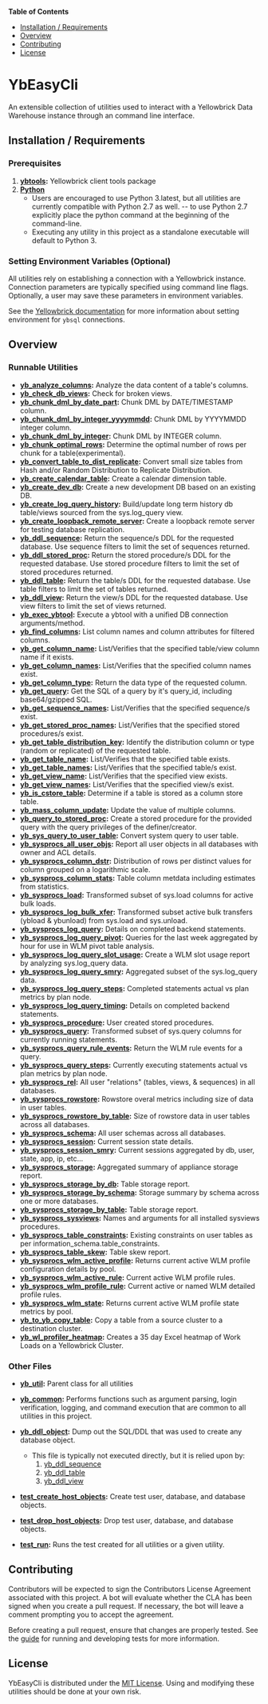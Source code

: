 **Table of Contents**

-  [Installation / Requirements](#installation)
-  [Overview](#overview)
-  [Contributing](#contributing)
-  [License](#license)

# YbEasyCli

An extensible collection of utilities used to interact with a Yellowbrick Data Warehouse instance through an command line interface.


<a id="installation"></a>

## Installation / Requirements

### Prerequisites

1.  **[ybtools](https://www.yellowbrick.com/docs/4.0/client_tools/client_tools_intro.html):**
    Yellowbrick client tools package
2.  **[Python](https://www.python.org)**
    - Users are encouraged to use Python 3.latest, but all utilities are currently compatible with Python 2.7 as well.
    -- to use Python 2.7 explicitly place the python command at the beginning of the command-line.
    - Executing any utility in this project as a standalone executable will default to Python 3.

### Setting Environment Variables (Optional)

All utilities rely on establishing a connection with a Yellowbrick instance.
Connection parameters are typically specified using command line flags.
Optionally, a user may save these parameters in environment variables.

See the [Yellowbrick documentation](https://www.yellowbrick.com/docs/5.2/administration/ybsql_env_variables.html) for more information about setting environment for `ybsql` connections.


<a id="overview"></a>

## Overview

### Runnable Utilities

-   **[yb_analyze_columns](./yb_analyze_columns.py):** Analyze the data content of a table's columns.
-   **[yb_check_db_views](./yb_check_db_views.py):** Check for broken views.
-   **[yb_chunk_dml_by_date_part](./yb_chunk_dml_by_date_part.py):** Chunk DML by DATE/TIMESTAMP column.
-   **[yb_chunk_dml_by_integer_yyyymmdd](./yb_chunk_dml_by_integer_yyyymmdd.py):** Chunk DML by YYYYMMDD integer column.
-   **[yb_chunk_dml_by_integer](./yb_chunk_dml_by_integer.py):** Chunk DML by INTEGER column.
-   **[yb_chunk_optimal_rows](./yb_chunk_optimal_rows.py):** Determine the optimal number of rows per chunk for a table(experimental).
-   **[yb_convert_table_to_dist_replicate](./yb_convert_table_to_dist_replicate.py):** Convert small size tables from Hash and/or Random Distribution to Replicate Distribution.
-   **[yb_create_calendar_table](./yb_create_calendar_table.py):** Create a calendar dimension table.
-   **[yb_create_dev_db](./yb_create_dev_db.py):** Create a new development DB based on an existing DB.
-   **[yb_create_log_query_history](./yb_create_log_query_history.py):** Build/update long term history db table/views sourced from the sys.log_query view.
-   **[yb_create_loopback_remote_server](./yb_create_loopback_remote_server.py):** Create a loopback remote server for testing database replication.
-   **[yb_ddl_sequence](./yb_ddl_sequence.py):** Return the sequence/s DDL for the requested database.  Use sequence filters to limit the set of sequences returned.
-   **[yb_ddl_stored_proc](./yb_ddl_stored_proc.py):** Return the stored procedure/s DDL for the requested database.  Use stored procedure filters to limit the set of stored procedures returned.
-   **[yb_ddl_table](./yb_ddl_table.py):** Return the table/s DDL for the requested database.  Use table filters to limit the set of tables returned.
-   **[yb_ddl_view](./yb_ddl_view.py):** Return the view/s DDL for the requested database.  Use view filters to limit the set of views returned.
-   **[yb_exec_ybtool](./yb_exec_ybtool.py):** Execute a ybtool with a unified DB connection arguments/method.
-   **[yb_find_columns](./yb_find_columns.py):** List column names and column attributes for filtered columns.
-   **[yb_get_column_name](./yb_get_column_name.py):** List/Verifies that the specified table/view column name if it exists.
-   **[yb_get_column_names](./yb_get_column_names.py):** List/Verifies that the specified column names exist.
-   **[yb_get_column_type](./yb_get_column_type.py):** Return the data type of the requested column.
-   **[yb_get_query](./yb_get_query.py):** Get the SQL of a query by it's query_id, including base64/gzipped SQL.
-   **[yb_get_sequence_names](./yb_get_sequence_names.py):** List/Verifies that the specified sequence/s exist.
-   **[yb_get_stored_proc_names](./yb_get_stored_proc_names.py):** List/Verifies that the specified stored procedures/s exist.
-   **[yb_get_table_distribution_key](./yb_get_table_distribution_key.py):** Identify the distribution column or type (random or replicated) of the requested table.
-   **[yb_get_table_name](./yb_get_table_name.py):** List/Verifies that the specified table exists.
-   **[yb_get_table_names](./yb_get_table_names.py):** List/Verifies that the specified table/s exist.
-   **[yb_get_view_name](./yb_get_view_name.py):** List/Verifies that the specified view exists.
-   **[yb_get_view_names](./yb_get_view_names.py):** List/Verifies that the specified view/s exist.
-   **[yb_is_cstore_table](./yb_is_cstore_table.py):** Determine if a table is stored as a column store table.
-   **[yb_mass_column_update](./yb_mass_column_update.py):** Update the value of multiple columns.
-   **[yb_query_to_stored_proc](./yb_query_to_stored_proc.py):** Create a stored procedure for the provided query with the query privileges of the definer/creator.
-   **[yb_sys_query_to_user_table](./yb_sys_query_to_user_table.py):** Convert system query to user table.
-   **[yb_sysprocs_all_user_objs](./yb_sysprocs_all_user_objs.py):** Report all user objects in all databases with owner and ACL details.
-   **[yb_sysprocs_column_dstr](./yb_sysprocs_column_dstr.py):** Distribution of rows per distinct values for column grouped on a logarithmic scale.
-   **[yb_sysprocs_column_stats](./yb_sysprocs_column_stats.py):** Table column metdata including estimates from statistics.
-   **[yb_sysprocs_load](./yb_sysprocs_load.py):** Transformed subset of sys.load columns for active bulk loads.
-   **[yb_sysprocs_log_bulk_xfer](./yb_sysprocs_log_bulk_xfer.py):** Transformed subset active bulk transfers (ybload & ybunload) from sys.load and sys.unload.
-   **[yb_sysprocs_log_query](./yb_sysprocs_log_query.py):** Details on completed backend statements.
-   **[yb_sysprocs_log_query_pivot](./yb_sysprocs_log_query_pivot.py):** Queries for the last week aggregated by hour for use in WLM pivot table analysis.
-   **[yb_sysprocs_log_query_slot_usage](./yb_sysprocs_log_query_slot_usage.py):** Create a WLM slot usage report by analyzing sys.log_query data.
-   **[yb_sysprocs_log_query_smry](./yb_sysprocs_log_query_smry.py):** Aggregated subset of the sys.log_query data.
-   **[yb_sysprocs_log_query_steps](./yb_sysprocs_log_query_steps.py):** Completed statements actual vs plan metrics by plan node.
-   **[yb_sysprocs_log_query_timing](./yb_sysprocs_log_query_timing.py):** Details on completed backend statements.
-   **[yb_sysprocs_procedure](./yb_sysprocs_procedure.py):** User created stored procedures.
-   **[yb_sysprocs_query](./yb_sysprocs_query.py):** Transformed subset of sys.query columns for currently running statements.
-   **[yb_sysprocs_query_rule_events](./yb_sysprocs_query_rule_events.py):** Return the WLM rule events for a query.
-   **[yb_sysprocs_query_steps](./yb_sysprocs_query_steps.py):** Currently executing statements actual vs plan metrics by plan node.
-   **[yb_sysprocs_rel](./yb_sysprocs_rel.py):** All user "relations" (tables, views, & sequences) in all databases.
-   **[yb_sysprocs_rowstore](./yb_sysprocs_rowstore.py):** Rowstore overal metrics including size of data in user tables.
-   **[yb_sysprocs_rowstore_by_table](./yb_sysprocs_rowstore_by_table.py):** Size of rowstore data in user tables across all databases.
-   **[yb_sysprocs_schema](./yb_sysprocs_schema.py):** All user schemas across all databases.
-   **[yb_sysprocs_session](./yb_sysprocs_session.py):** Current session state details.
-   **[yb_sysprocs_session_smry](./yb_sysprocs_session_smry.py):** Current sessions aggregated by db, user, state, app, ip, etc...
-   **[yb_sysprocs_storage](./yb_sysprocs_storage.py):** Aggregated summary of appliance storage report.
-   **[yb_sysprocs_storage_by_db](./yb_sysprocs_storage_by_db.py):** Table storage report.
-   **[yb_sysprocs_storage_by_schema](./yb_sysprocs_storage_by_schema.py):** Storage summary by schema across one or more databases.
-   **[yb_sysprocs_storage_by_table](./yb_sysprocs_storage_by_table.py):** Table storage report.
-   **[yb_sysprocs_sysviews](./yb_sysprocs_sysviews.py):** Names and arguments for all installed sysviews procedures.
-   **[yb_sysprocs_table_constraints](./yb_sysprocs_table_constraints.py):** Existing constraints on user tables as per information_schema.table_constraints.
-   **[yb_sysprocs_table_skew](./yb_sysprocs_table_skew.py):** Table skew report.
-   **[yb_sysprocs_wlm_active_profile](./yb_sysprocs_wlm_active_profile.py):** Returns current active WLM profile configuration details by pool.
-   **[yb_sysprocs_wlm_active_rule](./yb_sysprocs_wlm_active_rule.py):** Current active WLM profile rules.
-   **[yb_sysprocs_wlm_profile_rule](./yb_sysprocs_wlm_profile_rule.py):** Current active or named WLM detailed profile rules.
-   **[yb_sysprocs_wlm_state](./yb_sysprocs_wlm_state.py):** Returns current active WLM profile state metrics by pool.
-   **[yb_to_yb_copy_table](./yb_to_yb_copy_table.py):** Copy a table from a source cluster to a destination cluster.
-   **[yb_wl_profiler_heatmap](./yb_wl_profiler_heatmap.py):** Creates a 35 day Excel heatmap of Work Loads on a Yellowbrick Cluster.

### Other Files

-   **[yb_util](./yb_util.py):** Parent class for all utilities
-   **[yb_common](./yb_common.py):** Performs functions such as argument parsing, login verification, logging,
    and command execution that are common to all utilities in this project.
-   **[yb_ddl_object](./yb_ddl_object.py):** Dump out the SQL/DDL that was used to create any database object.
    - This file is typically not executed directly, but it is relied upon by:
      1.  [yb_ddl_sequence](./yb_ddl_sequence.py)
      2.  [yb_ddl_table](./yb_ddl_table.py)
      3.  [yb_ddl_view](./yb_ddl_view.py)

-   **[test_create_host_objects](./test/test_create_host_objects.py):** Create test user, database, and database objects.
-   **[test_drop_host_objects](./test/test_drop_host_objects.py):** Drop test user, database, and database objects.
-   **[test_run](./test/test_run.py):** Runs the test created for all utilities or a given utility.


<a id="contributing"></a>

## Contributing

Contributors will be expected to sign the Contributors License Agreement
associated with this project. A bot will evaluate whether the CLA has been
signed when you create a pull request. If necessary, the bot will leave a comment
prompting you to accept the agreement.

Before creating a pull request, ensure that changes are properly tested. See the
[guide](./test/README.md) for running and developing tests for more information.

<a id="license"></a>

## License

YbEasyCli is distributed under the [MIT License](./LICENSE). Using and modifying
these utilities should be done at your own risk.
